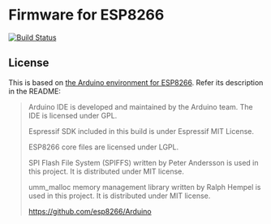 Firmware for ESP8266
======================
[![Build Status](https://travis-ci.org/codestand/esp8266-firmware.svg?branch=master)](https://travis-ci.org/codestand/esp8266-firmware)

License
-------
This is based on [the Arduino environment for ESP8266](https://github.com/esp8266/Arduino). Refer its
description in the README:

> Arduino IDE is developed and maintained by the Arduino team. The IDE is licensed under GPL.
>
> Espressif SDK included in this build is under Espressif MIT License.
>
> ESP8266 core files are licensed under LGPL.
>
> SPI Flash File System (SPIFFS) written by Peter Andersson is used in this project. It is distributed under MIT license.
>
> umm_malloc memory management library written by Ralph Hempel is used in this project. It is distributed under MIT license.
>
> https://github.com/esp8266/Arduino


